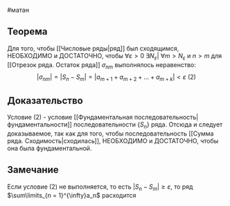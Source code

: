 #матан 
## Теорема
Для того, чтобы [[Числовые ряды|ряд]] был сходящимся, НЕОБХОДИМО и ДОСТАТОЧНО, чтобы $\forall \varepsilon > 0 \ \exists N_{\varepsilon}| \ \forall m > N_{\varepsilon}$ и $n > m$ для [[Отрезок ряда. Остаток ряда]] $\sigma_{nm}$ выполнялось неравенство: $$|\sigma_{nm}| = |S_n - S_m| = |a_{m + 1} + a_{m + 2} + \dots + a_{m + k}| < \varepsilon \ (2)$$
## Доказательство
Условие (2) - условие [[Фундаментальная последовательность|фундаментальности]] последовательности $\{ S_n\}$ ряда. Отсюда и следует доказываемое, так как для того, чтобы последовательность [[Сумма ряда. Сходимость|сходилась]], НЕОБХОДИМО и ДОСТАТОЧНО, чтобы она была фундаментальной.
## Замечание
Если условие (2) не выполняется, то есть $|S_n - S_m| \geq \varepsilon$, то ряд $\sum\limits_{n = 1}^{\infty}a_n$ расходится